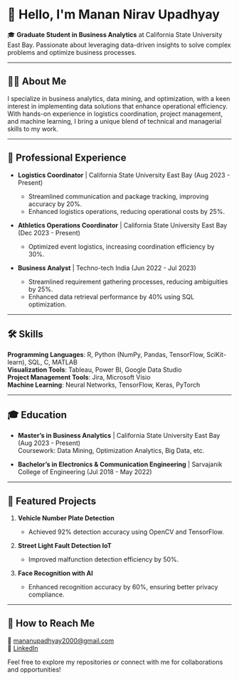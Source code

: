 
# 👋 Hello, I'm Manan Nirav Upadhyay

🎓 **Graduate Student in Business Analytics** at California State University East Bay. Passionate about leveraging data-driven insights to solve complex problems and optimize business processes.

---

## 🧑‍💼 About Me

I specialize in business analytics, data mining, and optimization, with a keen interest in implementing data solutions that enhance operational efficiency. With hands-on experience in logistics coordination, project management, and machine learning, I bring a unique blend of technical and managerial skills to my work.

---

## 💼 Professional Experience

- **Logistics Coordinator** | California State University East Bay (Aug 2023 - Present)  
   - Streamlined communication and package tracking, improving accuracy by 20%.  
   - Enhanced logistics operations, reducing operational costs by 25%.  

- **Athletics Operations Coordinator** | California State University East Bay (Dec 2023 - Present)  
   - Optimized event logistics, increasing coordination efficiency by 30%.  

- **Business Analyst** | Techno-tech India (Jun 2022 - Jul 2023)  
   - Streamlined requirement gathering processes, reducing ambiguities by 25%.  
   - Enhanced data retrieval performance by 40% using SQL optimization.

---

## 🛠️ Skills

**Programming Languages**: R, Python (NumPy, Pandas, TensorFlow, SciKit-learn), SQL, C, MATLAB  
**Visualization Tools**: Tableau, Power BI, Google Data Studio  
**Project Management Tools**: Jira, Microsoft Visio  
**Machine Learning**: Neural Networks, TensorFlow, Keras, PyTorch  

---

## 🎓 Education

- **Master’s in Business Analytics** | California State University East Bay (Aug 2023 - Present)  
   Coursework: Data Mining, Optimization Analytics, Big Data, etc.  

- **Bachelor’s in Electronics & Communication Engineering** | Sarvajanik College of Engineering (Jul 2018 - May 2022)  

---

## 📂 Featured Projects

1. **Vehicle Number Plate Detection**  
   - Achieved 92% detection accuracy using OpenCV and TensorFlow.  

2. **Street Light Fault Detection IoT**  
   - Improved malfunction detection efficiency by 50%.  

3. **Face Recognition with AI**  
   - Enhanced recognition accuracy by 60%, ensuring better privacy compliance.  

---

## 🌟 How to Reach Me

📧 [mananupadhyay2000@gmail.com](mailto:mananupadhyay2000@gmail.com)  
🔗 [LinkedIn](https://linkedin.com/in/manan-upadhyay-260459243)  

Feel free to explore my repositories or connect with me for collaborations and opportunities!
